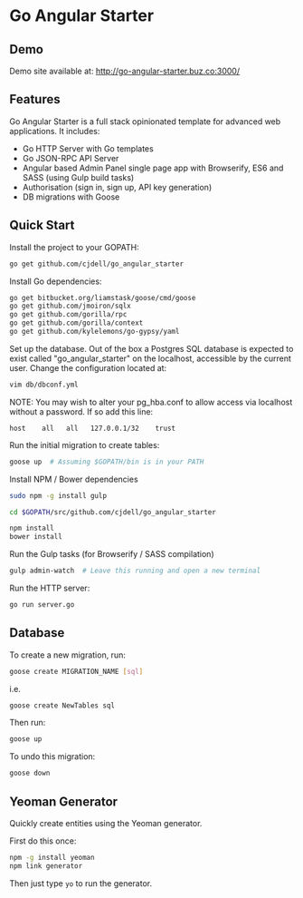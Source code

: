 Go Angular Starter
==================

Demo
----

Demo site available at: http://go-angular-starter.buz.co:3000/

Features
--------

Go Angular Starter is a full stack opinionated template for advanced web applications. It includes:

- Go HTTP Server with Go templates
- Go JSON-RPC API Server
- Angular based Admin Panel single page app with Browserify, ES6 and SASS (using Gulp build tasks)
- Authorisation (sign in, sign up, API key generation)
- DB migrations with Goose

Quick Start
-----------

Install the project to your GOPATH:

```bash
go get github.com/cjdell/go_angular_starter
```

Install Go dependencies:

```bash
go get bitbucket.org/liamstask/goose/cmd/goose
go get github.com/jmoiron/sqlx
go get github.com/gorilla/rpc
go get github.com/gorilla/context
go get github.com/kylelemons/go-gypsy/yaml
```

Set up the database. Out of the box a Postgres SQL database is expected to exist called "go_angular_starter" on the localhost, accessible by the current user. Change the configuration located at:

```bash
vim db/dbconf.yml
```

NOTE: You may wish to alter your pg_hba.conf to allow access via localhost without a password. If so add this line:

```
host    all   all   127.0.0.1/32    trust
```

Run the initial migration to create tables:

```bash
goose up  # Assuming $GOPATH/bin is in your PATH
```

Install NPM / Bower dependencies

```bash
sudo npm -g install gulp

cd $GOPATH/src/github.com/cjdell/go_angular_starter

npm install
bower install
```

Run the Gulp tasks (for Browserify / SASS compilation)

```bash
gulp admin-watch  # Leave this running and open a new terminal
```

Run the HTTP server:

```bash
go run server.go
```

Database
--------

To create a new migration, run:

```bash
goose create MIGRATION_NAME [sql]
```

i.e.

```bash
goose create NewTables sql
```

Then run:

```bash
goose up
```

To undo this migration:

```bash
goose down
```

Yeoman Generator
----------------

Quickly create entities using the Yeoman generator.

First do this once:

```bash
npm -g install yeoman
npm link generator
```

Then just type `yo` to run the generator.
